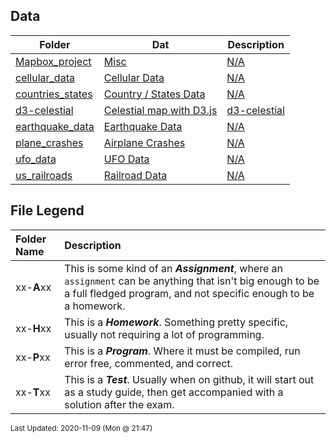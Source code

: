 ## Data
| Folder | Dat | Description|
 | ------------|------------|------------|
 | [Mapbox_project](https://github.com/rugbyprof/5443-Spatial-Data-Structures/tree/master/Data/Mapbox_project) | [ Misc](https://github.com/rugbyprof/5443-Spatial-Data-Structures/tree/master/Data/Mapbox_project) | [N/A](https://github.com/rugbyprof/5443-Spatial-Data-Structures/tree/master/Data/Mapbox_project) |
 | [cellular_data](https://github.com/rugbyprof/5443-Spatial-Data-Structures/tree/master/Data/cellular_data) | [ Cellular Data](https://github.com/rugbyprof/5443-Spatial-Data-Structures/tree/master/Data/cellular_data) | [N/A](https://github.com/rugbyprof/5443-Spatial-Data-Structures/tree/master/Data/cellular_data) |
 | [countries_states](https://github.com/rugbyprof/5443-Spatial-Data-Structures/tree/master/Data/countries_states) | [ Country / States Data](https://github.com/rugbyprof/5443-Spatial-Data-Structures/tree/master/Data/countries_states) | [N/A](https://github.com/rugbyprof/5443-Spatial-Data-Structures/tree/master/Data/countries_states) |
 | [d3-celestial](https://github.com/rugbyprof/5443-Spatial-Data-Structures/tree/master/Data/d3-celestial) | [ Celestial map with D3.js](https://github.com/rugbyprof/5443-Spatial-Data-Structures/tree/master/Data/d3-celestial) | [d3-celestial](https://github.com/rugbyprof/5443-Spatial-Data-Structures/tree/master/Data/d3-celestial) | [ Usage](https://github.com/rugbyprof/5443-Spatial-Data-Structures/tree/master/Data/d3-celestial) | [d3-celestial](https://github.com/rugbyprof/5443-Spatial-Data-Structures/tree/master/Data/d3-celestial) | [style: { fill: "ffffff", opacity: 1 }, // Default style for stars](https://github.com/rugbyprof/5443-Spatial-Data-Structures/tree/master/Data/d3-celestial) | [d3-celestial](https://github.com/rugbyprof/5443-Spatial-Data-Structures/tree/master/Data/d3-celestial) | [designationStyle: { fill: "ddddbb", font: "11px 'Palatino Linotype', Georgia, Times, 'Times Roman', serif", align: "left", baseline: "top" },](https://github.com/rugbyprof/5443-Spatial-Data-Structures/tree/master/Data/d3-celestial) | [d3-celestial](https://github.com/rugbyprof/5443-Spatial-Data-Structures/tree/master/Data/d3-celestial) | [propernameStyle: { fill: "ddddbb", font: "13px 'Palatino Linotype', Georgia, Times, 'Times Roman', serif", align: "right", baseline: "bottom" },](https://github.com/rugbyprof/5443-Spatial-Data-Structures/tree/master/Data/d3-celestial) | [d3-celestial](https://github.com/rugbyprof/5443-Spatial-Data-Structures/tree/master/Data/d3-celestial) | [style: { fill: "cccccc", stroke: "cccccc", width: 2, opacity: 1 }, // Default style for dsos](https://github.com/rugbyprof/5443-Spatial-Data-Structures/tree/master/Data/d3-celestial) | [d3-celestial](https://github.com/rugbyprof/5443-Spatial-Data-Structures/tree/master/Data/d3-celestial) | [nameStyle: { fill: "cccccc", font: "11px Helvetica, Arial, serif",](https://github.com/rugbyprof/5443-Spatial-Data-Structures/tree/master/Data/d3-celestial) | [d3-celestial](https://github.com/rugbyprof/5443-Spatial-Data-Structures/tree/master/Data/d3-celestial) | [gg: {shape: "circle", fill: "ff0000"},          // Galaxy cluster](https://github.com/rugbyprof/5443-Spatial-Data-Structures/tree/master/Data/d3-celestial) | [d3-celestial](https://github.com/rugbyprof/5443-Spatial-Data-Structures/tree/master/Data/d3-celestial) | [g:  {shape: "ellipse", fill: "ff0000"},         // Generic galaxy](https://github.com/rugbyprof/5443-Spatial-Data-Structures/tree/master/Data/d3-celestial) | [d3-celestial](https://github.com/rugbyprof/5443-Spatial-Data-Structures/tree/master/Data/d3-celestial) | [s:  {shape: "ellipse", fill: "ff0000"},         // Spiral galaxy](https://github.com/rugbyprof/5443-Spatial-Data-Structures/tree/master/Data/d3-celestial) | [d3-celestial](https://github.com/rugbyprof/5443-Spatial-Data-Structures/tree/master/Data/d3-celestial) | [s0: {shape: "ellipse", fill: "ff0000"},         // Lenticular galaxy](https://github.com/rugbyprof/5443-Spatial-Data-Structures/tree/master/Data/d3-celestial) | [d3-celestial](https://github.com/rugbyprof/5443-Spatial-Data-Structures/tree/master/Data/d3-celestial) | [sd: {shape: "ellipse", fill: "ff0000"},         // Dwarf galaxy](https://github.com/rugbyprof/5443-Spatial-Data-Structures/tree/master/Data/d3-celestial) | [d3-celestial](https://github.com/rugbyprof/5443-Spatial-Data-Structures/tree/master/Data/d3-celestial) | [e:  {shape: "ellipse", fill: "ff0000"},         // Elliptical galaxy](https://github.com/rugbyprof/5443-Spatial-Data-Structures/tree/master/Data/d3-celestial) | [d3-celestial](https://github.com/rugbyprof/5443-Spatial-Data-Structures/tree/master/Data/d3-celestial) | [i:  {shape: "ellipse", fill: "ff0000"},         // Irregular galaxy](https://github.com/rugbyprof/5443-Spatial-Data-Structures/tree/master/Data/d3-celestial) | [d3-celestial](https://github.com/rugbyprof/5443-Spatial-Data-Structures/tree/master/Data/d3-celestial) | [oc: {shape: "circle", fill: "ffcc00",](https://github.com/rugbyprof/5443-Spatial-Data-Structures/tree/master/Data/d3-celestial) | [d3-celestial](https://github.com/rugbyprof/5443-Spatial-Data-Structures/tree/master/Data/d3-celestial) | [stroke: "ffcc00", width: 1.5},             // Open cluster](https://github.com/rugbyprof/5443-Spatial-Data-Structures/tree/master/Data/d3-celestial) | [d3-celestial](https://github.com/rugbyprof/5443-Spatial-Data-Structures/tree/master/Data/d3-celestial) | [gc: {shape: "circle", fill: "ff9900"},          // Globular cluster](https://github.com/rugbyprof/5443-Spatial-Data-Structures/tree/master/Data/d3-celestial) | [d3-celestial](https://github.com/rugbyprof/5443-Spatial-Data-Structures/tree/master/Data/d3-celestial) | [en: {shape: "square", fill: "ff00cc"},          // Emission nebula](https://github.com/rugbyprof/5443-Spatial-Data-Structures/tree/master/Data/d3-celestial) | [d3-celestial](https://github.com/rugbyprof/5443-Spatial-Data-Structures/tree/master/Data/d3-celestial) | [bn: {shape: "square", fill: "ff00cc",](https://github.com/rugbyprof/5443-Spatial-Data-Structures/tree/master/Data/d3-celestial) | [d3-celestial](https://github.com/rugbyprof/5443-Spatial-Data-Structures/tree/master/Data/d3-celestial) | [stroke: "ff00cc", width: 2},               // Generic bright nebula](https://github.com/rugbyprof/5443-Spatial-Data-Structures/tree/master/Data/d3-celestial) | [d3-celestial](https://github.com/rugbyprof/5443-Spatial-Data-Structures/tree/master/Data/d3-celestial) | [sfr:{shape: "square", fill: "cc00ff",](https://github.com/rugbyprof/5443-Spatial-Data-Structures/tree/master/Data/d3-celestial) | [d3-celestial](https://github.com/rugbyprof/5443-Spatial-Data-Structures/tree/master/Data/d3-celestial) | [stroke: "cc00ff", width: 2},               // Star forming region](https://github.com/rugbyprof/5443-Spatial-Data-Structures/tree/master/Data/d3-celestial) | [d3-celestial](https://github.com/rugbyprof/5443-Spatial-Data-Structures/tree/master/Data/d3-celestial) | [rn: {shape: "square", fill: "00ooff"},          // Reflection nebula](https://github.com/rugbyprof/5443-Spatial-Data-Structures/tree/master/Data/d3-celestial) | [d3-celestial](https://github.com/rugbyprof/5443-Spatial-Data-Structures/tree/master/Data/d3-celestial) | [pn: {shape: "diamond", fill: "00cccc"},         // Planetary nebula](https://github.com/rugbyprof/5443-Spatial-Data-Structures/tree/master/Data/d3-celestial) | [d3-celestial](https://github.com/rugbyprof/5443-Spatial-Data-Structures/tree/master/Data/d3-celestial) | [snr:{shape: "diamond", fill: "ff00cc"},         // Supernova remnant](https://github.com/rugbyprof/5443-Spatial-Data-Structures/tree/master/Data/d3-celestial) | [d3-celestial](https://github.com/rugbyprof/5443-Spatial-Data-Structures/tree/master/Data/d3-celestial) | [dn: {shape: "square", fill: "999999",](https://github.com/rugbyprof/5443-Spatial-Data-Structures/tree/master/Data/d3-celestial) | [d3-celestial](https://github.com/rugbyprof/5443-Spatial-Data-Structures/tree/master/Data/d3-celestial) | [stroke: "999999", width: 2},               // Dark nebula grey](https://github.com/rugbyprof/5443-Spatial-Data-Structures/tree/master/Data/d3-celestial) | [d3-celestial](https://github.com/rugbyprof/5443-Spatial-Data-Structures/tree/master/Data/d3-celestial) | [pos:{shape: "marker", fill: "cccccc",](https://github.com/rugbyprof/5443-Spatial-Data-Structures/tree/master/Data/d3-celestial) | [d3-celestial](https://github.com/rugbyprof/5443-Spatial-Data-Structures/tree/master/Data/d3-celestial) | [stroke: "cccccc", width: 1.5}              // Generic marker](https://github.com/rugbyprof/5443-Spatial-Data-Structures/tree/master/Data/d3-celestial) | [d3-celestial](https://github.com/rugbyprof/5443-Spatial-Data-Structures/tree/master/Data/d3-celestial) | ["sol": {symbol: "\u2609", letter:"Su", fill: "ffff00", size:""},](https://github.com/rugbyprof/5443-Spatial-Data-Structures/tree/master/Data/d3-celestial) | [d3-celestial](https://github.com/rugbyprof/5443-Spatial-Data-Structures/tree/master/Data/d3-celestial) | ["mer": {symbol: "\u263f", letter:"Me", fill: "cccccc"},](https://github.com/rugbyprof/5443-Spatial-Data-Structures/tree/master/Data/d3-celestial) | [d3-celestial](https://github.com/rugbyprof/5443-Spatial-Data-Structures/tree/master/Data/d3-celestial) | ["ven": {symbol: "\u2640", letter:"V", fill: "eeeecc"},](https://github.com/rugbyprof/5443-Spatial-Data-Structures/tree/master/Data/d3-celestial) | [d3-celestial](https://github.com/rugbyprof/5443-Spatial-Data-Structures/tree/master/Data/d3-celestial) | ["ter": {symbol: "\u2295", letter:"T", fill: "00ccff"},](https://github.com/rugbyprof/5443-Spatial-Data-Structures/tree/master/Data/d3-celestial) | [d3-celestial](https://github.com/rugbyprof/5443-Spatial-Data-Structures/tree/master/Data/d3-celestial) | ["lun": {symbol: "\u25cf", letter:"L", fill: "ffffff", size:""}, // overridden by generated crecent, except letter & size](https://github.com/rugbyprof/5443-Spatial-Data-Structures/tree/master/Data/d3-celestial) | [d3-celestial](https://github.com/rugbyprof/5443-Spatial-Data-Structures/tree/master/Data/d3-celestial) | ["mar": {symbol: "\u2642", letter:"Ma", fill: "ff6600"},](https://github.com/rugbyprof/5443-Spatial-Data-Structures/tree/master/Data/d3-celestial) | [d3-celestial](https://github.com/rugbyprof/5443-Spatial-Data-Structures/tree/master/Data/d3-celestial) | ["cer": {symbol: "\u26b3", letter:"C", fill: "cccccc"},](https://github.com/rugbyprof/5443-Spatial-Data-Structures/tree/master/Data/d3-celestial) | [d3-celestial](https://github.com/rugbyprof/5443-Spatial-Data-Structures/tree/master/Data/d3-celestial) | ["ves": {symbol: "\u26b6", letter:"Ma", fill: "cccccc"},](https://github.com/rugbyprof/5443-Spatial-Data-Structures/tree/master/Data/d3-celestial) | [d3-celestial](https://github.com/rugbyprof/5443-Spatial-Data-Structures/tree/master/Data/d3-celestial) | ["jup": {symbol: "\u2643", letter:"J", fill: "ffaa33"},](https://github.com/rugbyprof/5443-Spatial-Data-Structures/tree/master/Data/d3-celestial) | [d3-celestial](https://github.com/rugbyprof/5443-Spatial-Data-Structures/tree/master/Data/d3-celestial) | ["sat": {symbol: "\u2644", letter:"Sa", fill: "ffdd66"},](https://github.com/rugbyprof/5443-Spatial-Data-Structures/tree/master/Data/d3-celestial) | [d3-celestial](https://github.com/rugbyprof/5443-Spatial-Data-Structures/tree/master/Data/d3-celestial) | ["ura": {symbol: "\u2645", letter:"U", fill: "66ccff"},](https://github.com/rugbyprof/5443-Spatial-Data-Structures/tree/master/Data/d3-celestial) | [d3-celestial](https://github.com/rugbyprof/5443-Spatial-Data-Structures/tree/master/Data/d3-celestial) | ["nep": {symbol: "\u2646", letter:"N", fill: "6666ff"},](https://github.com/rugbyprof/5443-Spatial-Data-Structures/tree/master/Data/d3-celestial) | [d3-celestial](https://github.com/rugbyprof/5443-Spatial-Data-Structures/tree/master/Data/d3-celestial) | ["plu": {symbol: "\u2647", letter:"P", fill: "aaaaaa"},](https://github.com/rugbyprof/5443-Spatial-Data-Structures/tree/master/Data/d3-celestial) | [d3-celestial](https://github.com/rugbyprof/5443-Spatial-Data-Structures/tree/master/Data/d3-celestial) | ["eri": {symbol: "\u26aa", letter:"E", fill: "eeeeee"}](https://github.com/rugbyprof/5443-Spatial-Data-Structures/tree/master/Data/d3-celestial) | [d3-celestial](https://github.com/rugbyprof/5443-Spatial-Data-Structures/tree/master/Data/d3-celestial) | [symbolStyle: { fill: "00ccff", font: "bold 17px 'Lucida Sans Unicode', Consolas, sans](https://github.com/rugbyprof/5443-Spatial-Data-Structures/tree/master/Data/d3-celestial) | [serif",](https://github.com/rugbyprof/5443-Spatial-Data-Structures/tree/master/Data/d3-celestial) | [d3-celestial](https://github.com/rugbyprof/5443-Spatial-Data-Structures/tree/master/Data/d3-celestial) | [nameStyle: { fill: "00ccff", font: "14px 'Lucida Sans Unicode', Consolas, sans](https://github.com/rugbyprof/5443-Spatial-Data-Structures/tree/master/Data/d3-celestial) | [serif", align: "right", baseline: "top" },](https://github.com/rugbyprof/5443-Spatial-Data-Structures/tree/master/Data/d3-celestial) | [d3-celestial](https://github.com/rugbyprof/5443-Spatial-Data-Structures/tree/master/Data/d3-celestial) | [nameStyle: { fill:"cccc99", align: "center", baseline: "middle",](https://github.com/rugbyprof/5443-Spatial-Data-Structures/tree/master/Data/d3-celestial) | [d3-celestial](https://github.com/rugbyprof/5443-Spatial-Data-Structures/tree/master/Data/d3-celestial) | [lineStyle: { stroke: "cccccc", width: 1, opacity: 0.6 },](https://github.com/rugbyprof/5443-Spatial-Data-Structures/tree/master/Data/d3-celestial) | [d3-celestial](https://github.com/rugbyprof/5443-Spatial-Data-Structures/tree/master/Data/d3-celestial) | [boundStyle: { stroke: "cccc00", width: 0.5, opacity: 0.8, dash: [2, 4] }](https://github.com/rugbyprof/5443-Spatial-Data-Structures/tree/master/Data/d3-celestial) | [d3-celestial](https://github.com/rugbyprof/5443-Spatial-Data-Structures/tree/master/Data/d3-celestial) | [style: { fill: "ffffff", opacity: 0.15 }  // Style for MW layers](https://github.com/rugbyprof/5443-Spatial-Data-Structures/tree/master/Data/d3-celestial) | [d3-celestial](https://github.com/rugbyprof/5443-Spatial-Data-Structures/tree/master/Data/d3-celestial) | [graticule: { show: true, stroke: "cccccc", width: 0.6, opacity: 0.8,](https://github.com/rugbyprof/5443-Spatial-Data-Structures/tree/master/Data/d3-celestial) | [d3-celestial](https://github.com/rugbyprof/5443-Spatial-Data-Structures/tree/master/Data/d3-celestial) | [lon: {pos: [""], fill: "eee", font: "10px Helvetica, Arial, sans](https://github.com/rugbyprof/5443-Spatial-Data-Structures/tree/master/Data/d3-celestial) | [serif"},](https://github.com/rugbyprof/5443-Spatial-Data-Structures/tree/master/Data/d3-celestial) | [d3-celestial](https://github.com/rugbyprof/5443-Spatial-Data-Structures/tree/master/Data/d3-celestial) | [lat: {pos: [""], fill: "eee", font: "10px Helvetica, Arial, sans](https://github.com/rugbyprof/5443-Spatial-Data-Structures/tree/master/Data/d3-celestial) | [serif"}},](https://github.com/rugbyprof/5443-Spatial-Data-Structures/tree/master/Data/d3-celestial) | [d3-celestial](https://github.com/rugbyprof/5443-Spatial-Data-Structures/tree/master/Data/d3-celestial) | [equatorial: { show: true, stroke: "aaaaaa", width: 1.3, opacity: 0.7 },](https://github.com/rugbyprof/5443-Spatial-Data-Structures/tree/master/Data/d3-celestial) | [d3-celestial](https://github.com/rugbyprof/5443-Spatial-Data-Structures/tree/master/Data/d3-celestial) | [ecliptic: { show: true, stroke: "66cc66", width: 1.3, opacity: 0.7 },](https://github.com/rugbyprof/5443-Spatial-Data-Structures/tree/master/Data/d3-celestial) | [d3-celestial](https://github.com/rugbyprof/5443-Spatial-Data-Structures/tree/master/Data/d3-celestial) | [galactic: { show: false, stroke: "cc6666", width: 1.3, opacity: 0.7 },](https://github.com/rugbyprof/5443-Spatial-Data-Structures/tree/master/Data/d3-celestial) | [d3-celestial](https://github.com/rugbyprof/5443-Spatial-Data-Structures/tree/master/Data/d3-celestial) | [supergalactic: { show: false, stroke: "cc66cc", width: 1.3, opacity: 0.7 }](https://github.com/rugbyprof/5443-Spatial-Data-Structures/tree/master/Data/d3-celestial) | [d3-celestial](https://github.com/rugbyprof/5443-Spatial-Data-Structures/tree/master/Data/d3-celestial) | [fill: "000000",   // Area fill](https://github.com/rugbyprof/5443-Spatial-Data-Structures/tree/master/Data/d3-celestial) | [d3-celestial](https://github.com/rugbyprof/5443-Spatial-Data-Structures/tree/master/Data/d3-celestial) | [stroke: "000000", // Outline](https://github.com/rugbyprof/5443-Spatial-Data-Structures/tree/master/Data/d3-celestial) | [d3-celestial](https://github.com/rugbyprof/5443-Spatial-Data-Structures/tree/master/Data/d3-celestial) | [stroke: "cccccc", // Line](https://github.com/rugbyprof/5443-Spatial-Data-Structures/tree/master/Data/d3-celestial) | [d3-celestial](https://github.com/rugbyprof/5443-Spatial-Data-Structures/tree/master/Data/d3-celestial) | [fill: "000000",   // Area below horizon](https://github.com/rugbyprof/5443-Spatial-Data-Structures/tree/master/Data/d3-celestial) | [d3-celestial](https://github.com/rugbyprof/5443-Spatial-Data-Structures/tree/master/Data/d3-celestial) | [ Getting Info](https://github.com/rugbyprof/5443-Spatial-Data-Structures/tree/master/Data/d3-celestial) | [d3-celestial](https://github.com/rugbyprof/5443-Spatial-Data-Structures/tree/master/Data/d3-celestial) | [ Adding Data](https://github.com/rugbyprof/5443-Spatial-Data-Structures/tree/master/Data/d3-celestial) | [d3-celestial](https://github.com/rugbyprof/5443-Spatial-Data-Structures/tree/master/Data/d3-celestial) | [ Adding Behaviour](https://github.com/rugbyprof/5443-Spatial-Data-Structures/tree/master/Data/d3-celestial) | [d3-celestial](https://github.com/rugbyprof/5443-Spatial-Data-Structures/tree/master/Data/d3-celestial) | [ Manipulating the Map](https://github.com/rugbyprof/5443-Spatial-Data-Structures/tree/master/Data/d3-celestial) | [d3-celestial](https://github.com/rugbyprof/5443-Spatial-Data-Structures/tree/master/Data/d3-celestial) | [ Animations](https://github.com/rugbyprof/5443-Spatial-Data-Structures/tree/master/Data/d3-celestial) | [d3-celestial](https://github.com/rugbyprof/5443-Spatial-Data-Structures/tree/master/Data/d3-celestial) | [_index_: if given, continue at step index in the anims arrray,](https://github.com/rugbyprof/5443-Spatial-Data-Structures/tree/master/Data/d3-celestial) | [d3-celestial](https://github.com/rugbyprof/5443-Spatial-Data-Structures/tree/master/Data/d3-celestial) | [ HowTo](https://github.com/rugbyprof/5443-Spatial-Data-Structures/tree/master/Data/d3-celestial) | [d3-celestial](https://github.com/rugbyprof/5443-Spatial-Data-Structures/tree/master/Data/d3-celestial) | [stroke: "f00",](https://github.com/rugbyprof/5443-Spatial-Data-Structures/tree/master/Data/d3-celestial) | [d3-celestial](https://github.com/rugbyprof/5443-Spatial-Data-Structures/tree/master/Data/d3-celestial) | [fill: "f00",](https://github.com/rugbyprof/5443-Spatial-Data-Structures/tree/master/Data/d3-celestial) | [d3-celestial](https://github.com/rugbyprof/5443-Spatial-Data-Structures/tree/master/Data/d3-celestial) | [stroke: "f0f",](https://github.com/rugbyprof/5443-Spatial-Data-Structures/tree/master/Data/d3-celestial) | [d3-celestial](https://github.com/rugbyprof/5443-Spatial-Data-Structures/tree/master/Data/d3-celestial) | [fill:"f0f",](https://github.com/rugbyprof/5443-Spatial-Data-Structures/tree/master/Data/d3-celestial) | [d3-celestial](https://github.com/rugbyprof/5443-Spatial-Data-Structures/tree/master/Data/d3-celestial) | [ Files](https://github.com/rugbyprof/5443-Spatial-Data-Structures/tree/master/Data/d3-celestial) | [N/A](https://github.com/rugbyprof/5443-Spatial-Data-Structures/tree/master/Data/d3-celestial) |
 | [earthquake_data](https://github.com/rugbyprof/5443-Spatial-Data-Structures/tree/master/Data/earthquake_data) | [ Earthquake Data](https://github.com/rugbyprof/5443-Spatial-Data-Structures/tree/master/Data/earthquake_data) | [N/A](https://github.com/rugbyprof/5443-Spatial-Data-Structures/tree/master/Data/earthquake_data) |
 | [plane_crashes](https://github.com/rugbyprof/5443-Spatial-Data-Structures/tree/master/Data/plane_crashes) | [ Airplane Crashes](https://github.com/rugbyprof/5443-Spatial-Data-Structures/tree/master/Data/plane_crashes) | [N/A](https://github.com/rugbyprof/5443-Spatial-Data-Structures/tree/master/Data/plane_crashes) |
 | [ufo_data](https://github.com/rugbyprof/5443-Spatial-Data-Structures/tree/master/Data/ufo_data) | [ UFO Data](https://github.com/rugbyprof/5443-Spatial-Data-Structures/tree/master/Data/ufo_data) | [N/A](https://github.com/rugbyprof/5443-Spatial-Data-Structures/tree/master/Data/ufo_data) |
 | [us_railroads](https://github.com/rugbyprof/5443-Spatial-Data-Structures/tree/master/Data/us_railroads) | [ Railroad Data](https://github.com/rugbyprof/5443-Spatial-Data-Structures/tree/master/Data/us_railroads) | [N/A](https://github.com/rugbyprof/5443-Spatial-Data-Structures/tree/master/Data/us_railroads) |
 
    
## File Legend

| Folder Name | Description |
|:-----------|:-------------|
|xx-**A**xx | This is some kind of an ***Assignment***, where an `assignment` can be anything that isn't big enough to be a full fledged program, and not specific enough to be a homework. |
|xx-**H**xx | This is a ***Homework***. Something pretty specific, usually not requiring a lot of programming. |
|xx-**P**xx | This is a ***Program***. Where it must be compiled, run error free, commented, and correct. |
|xx-**T**xx | This is a ***Test***. Usually when on github, it will start out as a study guide, then get accompanied with a solution after the exam. |

    
<sup>Last Updated: 2020-11-09 (Mon @ 21:47)</sup>